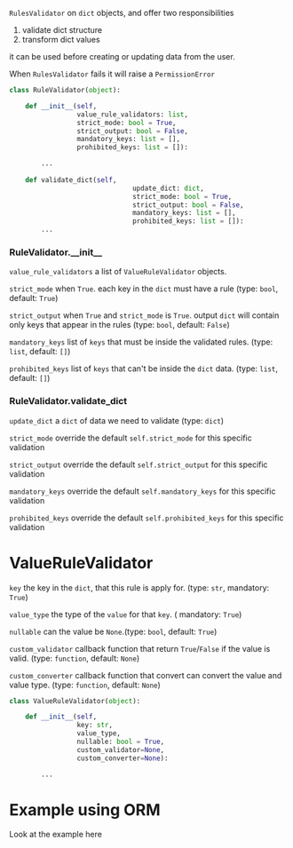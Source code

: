 
`RulesValidator` on `dict` objects, and offer two responsibilities
1. validate dict structure 
2. transform dict values
     
it can be used before creating or updating data from the user.

When `RulesValidator` fails it will raise a `PermissionError` 

```python
class RuleValidator(object):

    def __init__(self,
                 value_rule_validators: list,
                 strict_mode: bool = True,
                 strict_output: bool = False,
                 mandatory_keys: list = [], 
                 prohibited_keys: list = []):

        ...
 
    def validate_dict(self,
                               update_dict: dict,
                               strict_mode: bool = True,
                               strict_output: bool = False,
                               mandatory_keys: list = [],
                               prohibited_keys: list = []):
        ...
```

### RuleValidator.\_\_init\_\_
`value_rule_validators` a list of `ValueRuleValidator` objects. 

`strict_mode` when `True`. each key in the `dict` must have a rule  (type: `bool`, default: `True`)

`strict_output` when `True` and `strict_mode` is `True`. output `dict` will contain only keys that appear in the rules (type: `bool`, default: `False`)
  
`mandatory_keys` list of `keys` that must be inside the validated rules. (type: `list`, default: `[]`)
 
`prohibited_keys` list of `keys` that can't be inside the `dict` data. (type: `list`, default: `[]`)

### RuleValidator.validate_dict

`update_dict` a `dict` of data we need to validate (type: `dict`)

`strict_mode` override the default `self.strict_mode` for this specific validation

`strict_output` override the default `self.strict_output` for this specific validation
  
`mandatory_keys` override the default `self.mandatory_keys` for this specific validation
 
`prohibited_keys` override the default `self.prohibited_keys` for this specific validation


# ValueRuleValidator
`key` the key in the `dict`, that this rule is apply for. (type: `str`, mandatory: `True`)
 
`value_type` the type of the `value` for that `key`. ( mandatory: `True`)

`nullable` can the value be `None`.(type: `bool`, default: `True`)

`custom_validator` callback function that return `True`/`False` if the value is valid. (type: `function`, default: `None`)

`custom_converter` callback function that convert can convert the value and value type. (type: `function`, default: `None`)
```python
class ValueRuleValidator(object):

    def __init__(self,
                 key: str, 
                 value_type,
                 nullable: bool = True,
                 custom_validator=None,
                 custom_converter=None):

        ...
```

# Example using ORM

Look at the example here

